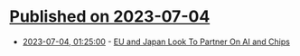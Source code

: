 # [Published on 2023-07-04](index.md)

* [2023-07-04, 01:25:00](https://slashdot.org/story/23/07/03/2245222/eu-and-japan-look-to-partner-on-ai-and-chips?utm_source=rss1.0mainlinkanon&utm_medium=feed) - [EU and Japan Look To Partner On AI and Chips](https://slashdot.org/story/23/07/03/2245222/eu-and-japan-look-to-partner-on-ai-and-chips?utm_source=rss1.0mainlinkanon&utm_medium=feed)
